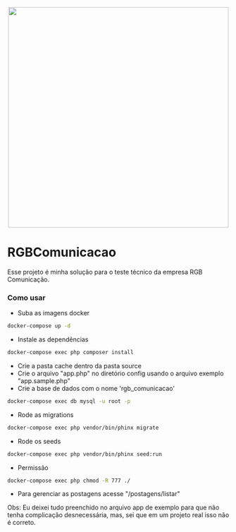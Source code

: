 <p align="center">
  <img src="https://user-images.githubusercontent.com/54549125/152555128-7976e745-f464-445e-a134-e24ab4f59880.gif" width="500"/> 
</p>

# RGBComunicacao

Esse projeto é minha solução para o teste técnico da empresa RGB Comunicação.

### Como usar

- Suba as imagens docker
```bash
docker-compose up -d
```
- Instale as dependências
```bash
docker-compose exec php composer install
```
- Crie a pasta cache dentro da pasta source
- Crie o arquivo "app.php" no diretório config usando o arquivo exemplo "app.sample.php"
- Crie a base de dados com o nome 'rgb_comunicacao'
```bash
docker-compose exec db mysql -u root -p
```
- Rode as migrations
```bash
docker-compose exec php vendor/bin/phinx migrate
```
- Rode os seeds
```bash
docker-compose exec php vendor/bin/phinx seed:run
```
- Permissão
```bash
docker-compose exec php chmod -R 777 ./
```
- Para gerenciar as postagens acesse "/postagens/listar"

Obs: Eu deixei tudo preenchido no arquivo app de exemplo para que não tenha complicação desnecessária, mas, sei que em um projeto real isso não é correto.

